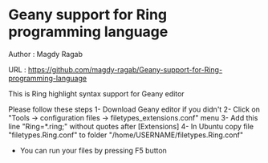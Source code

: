 Geany support for Ring programming language
===========================================

Author : Magdy Ragab

URL : https://github.com/magdy-ragab/Geany-support-for-Ring-programming-language

This is Ring highlight syntax support for Geany editor

Please follow these steps
1- Download Geany editor if you didn't
2- Click on "Tools -> configuration files -> filetypes_extensions.conf"  menu
3- Add this line "Ring=*.ring;" without quotes after [Extensions]
4- In Ubuntu copy file "filetypes.Ring.conf" to folder "/home/USERNAME/filetypes.Ring.conf"

* You can run your files by pressing F5 button
